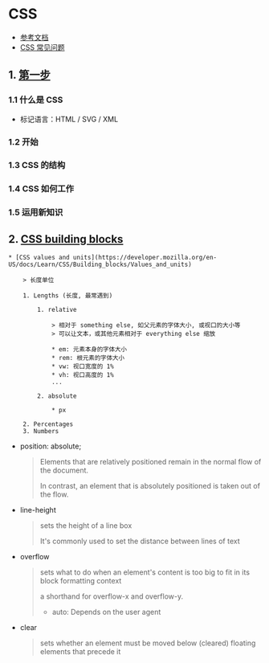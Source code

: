 # CSS

* [参考文档](https://developer.mozilla.org/en-US/docs/Web/CSS)
* [CSS 常见问题](https://developer.mozilla.org/en-US/docs/Learn/CSS/Howto)

## 1. [第一步](https://developer.mozilla.org/en-US/docs/Learn/CSS/First_steps)

### 1.1 什么是 CSS

* 标记语言：HTML / SVG / XML

### 1.2 开始
### 1.3 CSS 的结构
### 1.4 CSS 如何工作
### 1.5 运用新知识

## 2. [CSS building blocks](https://developer.mozilla.org/en-US/docs/Learn/CSS/Building_blocks)

    * [CSS values and units](https://developer.mozilla.org/en-US/docs/Learn/CSS/Building_blocks/Values_and_units)

        > 长度单位

        1. Lengths (长度, 最常遇到)

            1. relative

                > 相对于 something else, 如父元素的字体大小, 或视口的大小等
                > 可以让文本，或其他元素相对于 everything else 缩放

                * em: 元素本身的字体大小
                * rem: 根元素的字体大小
                * vw: 视口宽度的 1%
                * vh: 视口高度的 1%
                ...

            2. absolute

                * px

        2. Percentages
        3. Numbers


* position: absolute;

    > Elements that are relatively positioned remain in the normal flow of the document. 
    > 
    > In contrast, an element that is absolutely positioned is taken out of the flow.

* line-height
  
    > sets the height of a line box
    >
    > It's commonly used to set the distance between lines of text

* overflow
  
    > sets what to do when an element's content is too big to fit in its block formatting context
    >
    > a shorthand for overflow-x and overflow-y.
    >
    > * auto: Depends on the user agent

* clear
  
    >  sets whether an element must be moved below (cleared) floating elements that precede it

